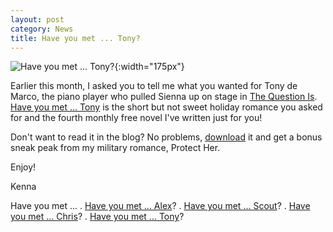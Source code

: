 ```yaml
---
layout: post
category: News
title: Have you met ... Tony?
---
```

![Have you met ... Tony?]({{site.baseurl}}/images/covers/have-you-met-tony.png#left-wrap){:width="175px"}

Earlier this month, I asked you to tell me what you wanted for Tony de Marco, the piano player who pulled Sienna up on stage in [The Question Is](https://www.amazon.com/gp/product/B07BJKM8DT/ "The Question Is"). [Have you met ... Tony]({{site.baseurl}}/book-summary/have-you-met-tony) is the short but not sweet holiday romance you asked for and the fourth monthly free novel I've written just for you! 

Don't want to read it in the blog? No problems, [download](https://dl.bookfunnel.com/qjj6ee22vx) it and get a bonus sneak peak from my military romance, Protect Her.

Enjoy!

Kenna

Have you met ...
. [Have you met ... Alex]({{site.baseurl}}/book-summary/have-you-met-alex)?
. [Have you met ... Scout]({{site.baseurl}}/book-summary/have-you-met-scout)?
. [Have you met ... Chris]({{site.baseurl}}/book-summary/have-you-met-chris)?
. [Have you met ... Tony]({{site.baseurl}}/book-summary/have-you-met-tony)?
